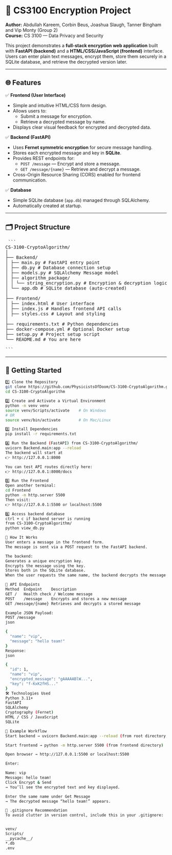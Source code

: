 # 🔐 CS3100 Encryption Project
**Author:** Abdullah Kareem, Corbin Beus, Joashua Slaugh, Tanner Bingham and Vip Monty (Group 2)  
**Course:** CS 3100 — Data Privacy and Security  

This project demonstrates a **full-stack encryption web application** built with **FastAPI (backend)** and a **HTML/CSS/JavaScript (frontend)** interface.  
Users can enter plain text messages, encrypt them, store them securely in a SQLite database, and retrieve the decrypted version later.

---

## 🌐 Features

✅ **Frontend (User Interface)**
- Simple and intuitive HTML/CSS form design.  
- Allows users to:
  - Submit a message for encryption.
  - Retrieve a decrypted message by name.
- Displays clear visual feedback for encrypted and decrypted data.

✅ **Backend (FastAPI)**
- Uses **Fernet symmetric encryption** for secure message handling.
- Stores each encrypted message and key in **SQLite**.
- Provides REST endpoints for:
  - `POST /message` — Encrypt and store a message.
  - `GET /message/{name}` — Retrieve and decrypt a message.
- Cross-Origin Resource Sharing (CORS) enabled for frontend communication.

✅ **Database**
- Simple SQLite database (`app.db`) managed through SQLAlchemy.
- Automatically created at startup.

---

## 🗂️ Project Structure
<pre> ```
CS-3100-CryptoAlgorithm/
│
├── Backend/
│ ├── main.py # FastAPI entry point
│ ├── db.py # Database connection setup
│ ├── models.py # SQLAlchemy Message model
│ ├── algorithm_package/
│ │ └── string_encryption.py # Encryption & decryption logic
│ └── app.db # SQLite database (auto-created)
│
├── Frontend/
│ ├── index.html # User interface
│ ├── index.js # Handles frontend API calls
│ ├── styles.css # Layout and styling
│
├── requirements.txt # Python dependencies
├── docker-compose.yml # Optional Docker setup
├── setup.py # Project setup script
└── README.md # You are here

``` </pre>

---

## 🚀 Getting Started

 

```bash
1️⃣ Clone the Repository
git clone https://github.com/PhysicistsOfDoom/CS-3100-CryptoAlgorithm.git
cd CS-3100-CryptoAlgorithm

2️⃣ Create and Activate a Virtual Environment
python -m venv venv
source venv/Scripts/activate    # On Windows
# OR
source venv/bin/activate        # On Mac/Linux

3️⃣ Install Dependencies
pip install -r requirements.txt

4️⃣ Run the Backend (FastAPI) from CS-3100-CryptoAlgorithm/
uvicorn Backend.main:app --reload
The backend will start at
👉 http://127.0.0.1:8000

You can test API routes directly here:
👉 http://127.0.0.1:8000/docs

5️⃣ Run the Frontend
Open another terminal:
cd Frontend
python -m http.server 5500
Then visit:
👉 http://127.0.0.1:5500 or localhost:5500

6️⃣ Access backend database
ctrl + c if backend server is running
from CS-3100-CryptoAlgorithm/
python view_db.py

🧠 How It Works
User enters a message in the frontend form.
The message is sent via a POST request to the FastAPI backend.

The backend:
Generates a unique encryption key.
Encrypts the message using the key.
Stores both in the SQLite database.
When the user requests the same name, the backend decrypts the message and returns it.

📡 API Endpoints
Method	Endpoint	Description
GET	/	Health check / Welcome message
POST	/message	Encrypts and stores a new message
GET	/message/{name}	Retrieves and decrypts a stored message

Example JSON Payload:
POST /message
json

{
  "name": "vip",
  "message": "hello team!"
}
Response:
json

{
  "id": 1,
  "name": "vip",
  "encrypted_message": "gAAAAABlW...",
  "key": "f-KxK2fHS..."
}
🛠️ Technologies Used
Python 3.11+
FastAPI
SQLAlchemy
Cryptography (Fernet)
HTML / CSS / JavaScript
SQLite

📘 Example Workflow
Start backend → uvicorn Backend.main:app --reload (from root directory, which contains both backend and frontend directory)

Start frontend → python -m http.server 5500 (from frontend directory)

Open browser → http://127.0.0.1:5500 or localhost:5500

Enter:

Name: vip
Message: hello team!
Click Encrypt & Send
→ You’ll see the encrypted text and key displayed.

Enter the same name under Get Message
→ The decrypted message “hello team!” appears.

🧹 .gitignore Recommendation
To avoid clutter in version control, include this in your .gitignore:


venv/
Scripts/
__pycache__/
*.db
.env